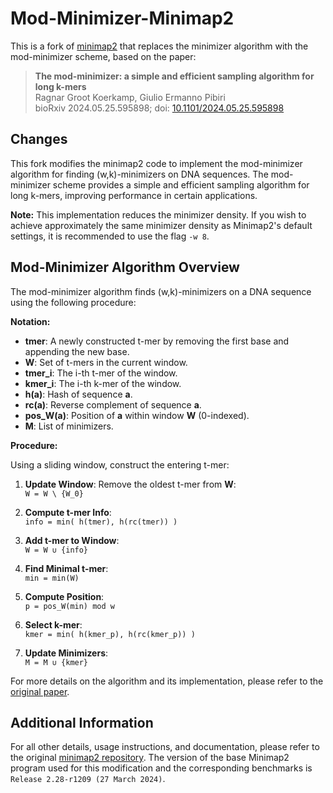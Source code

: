 # Mod-Minimizer-Minimap2

This is a fork of [minimap2](https://github.com/lh3/minimap2) that replaces the minimizer algorithm with the mod-minimizer scheme, based on the paper:

> **The mod-minimizer: a simple and efficient sampling algorithm for long k-mers**  
> Ragnar Groot Koerkamp, Giulio Ermanno Pibiri  
> bioRxiv 2024.05.25.595898; doi: [10.1101/2024.05.25.595898](https://doi.org/10.1101/2024.05.25.595898)

## Changes

This fork modifies the minimap2 code to implement the mod-minimizer algorithm for finding (w,k)-minimizers on DNA sequences. The mod-minimizer scheme provides a simple and efficient sampling algorithm for long k-mers, improving performance in certain applications.

**Note:** This implementation reduces the minimizer density. If you wish to achieve approximately the same minimizer density as Minimap2's default settings, it is recommended to use the flag `-w 8`.

## Mod-Minimizer Algorithm Overview

The mod-minimizer algorithm finds (w,k)-minimizers on a DNA sequence using the following procedure:

**Notation:**

- **tmer**: A newly constructed t-mer by removing the first base and appending the new base.
- **W**: Set of t-mers in the current window.
- **tmer_i**: The i-th t-mer of the window.
- **kmer_i**: The i-th k-mer of the window.
- **h(a)**: Hash of sequence **a**.
- **rc(a)**: Reverse complement of sequence **a**.
- **pos_W(a)**: Position of **a** within window **W** (0-indexed).
- **M**: List of minimizers.

**Procedure:**

Using a sliding window, construct the entering t-mer:

1. **Update Window**: Remove the oldest t-mer from **W**:  
   `W = W \ {W_0}`

2. **Compute t-mer Info**:  
   `info = min( h(tmer), h(rc(tmer)) )`

3. **Add t-mer to Window**:  
   `W = W ∪ {info}`

4. **Find Minimal t-mer**:  
   `min = min(W)`

5. **Compute Position**:  
   `p = pos_W(min) mod w`

6. **Select k-mer**:  
   `kmer = min( h(kmer_p), h(rc(kmer_p)) )`

7. **Update Minimizers**:  
   `M = M ∪ {kmer}`

For more details on the algorithm and its implementation, please refer to the [original paper](https://doi.org/10.1101/2024.05.25.595898).

## Additional Information

For all other details, usage instructions, and documentation, please refer to the original [minimap2 repository](https://github.com/lh3/minimap2).
The version of the base Minimap2 program used for this modification and the corresponding benchmarks is `Release 2.28-r1209 (27 March 2024)`.

